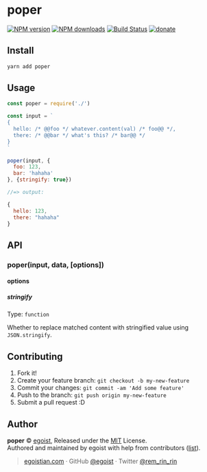 # poper

[![NPM version](https://img.shields.io/npm/v/poper.svg?style=flat)](https://npmjs.com/package/poper) [![NPM downloads](https://img.shields.io/npm/dm/poper.svg?style=flat)](https://npmjs.com/package/poper) [![Build Status](https://img.shields.io/circleci/project/egoist/poper/master.svg?style=flat)](https://circleci.com/gh/egoist/poper) [![donate](https://img.shields.io/badge/$-donate-ff69b4.svg?maxAge=2592000&style=flat)](https://github.com/egoist/donate)

## Install

```bash
yarn add poper
```

## Usage

```js
const poper = require('./')

const input = `
{
  hello: /* @@foo */ whatever.content(val) /* foo@@ */,
  there: /* @@bar */ what's this? /* bar@@ */
}
`

poper(input, {
  foo: 123,
  bar: 'hahaha'
}, {stringify: true})

//=> output:

{
  hello: 123,
  there: "hahaha"
}
```

## API

### poper(input, data, [options])

#### options

##### stringify

Type: `function`

Whether to replace matched content with stringified value using `JSON.stringify`.

## Contributing

1. Fork it!
2. Create your feature branch: `git checkout -b my-new-feature`
3. Commit your changes: `git commit -am 'Add some feature'`
4. Push to the branch: `git push origin my-new-feature`
5. Submit a pull request :D


## Author

**poper** © [egoist](https://github.com/egoist), Released under the [MIT](./LICENSE) License.<br>
Authored and maintained by egoist with help from contributors ([list](https://github.com/egoist/poper/contributors)).

> [egoistian.com](https://egoistian.com) · GitHub [@egoist](https://github.com/egoist) · Twitter [@rem_rin_rin](https://twitter.com/rem_rin_rin)
